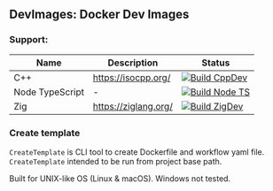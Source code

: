 ## DevImages: Docker Dev Images

### Support:

<!-- prettier-ignore -->
|Name|Description|Status|
|---|---|---|
|C++|https://isocpp.org/|[![Build CppDev](https://github.com/kenf1/DevImages/actions/workflows/BuildCppDev.yml/badge.svg?branch=main)](https://github.com/kenf1/DevImages/actions/workflows/BuildCppDev.yml)|
|Node TypeScript|-|[![Build Node TS](https://github.com/kenf1/DevImages/actions/workflows/NodeTS.yml/badge.svg?branch=main)](https://github.com/kenf1/DevImages/actions/workflows/NodeTS.yml)|
|Zig|https://ziglang.org/|[![Build ZigDev](https://github.com/kenf1/DevImages/actions/workflows/BuildZigDev.yml/badge.svg?branch=main)](https://github.com/kenf1/DevImages/actions/workflows/BuildZigDev.yml)|

### Create template

`CreateTemplate` is CLI tool to create Dockerfile and workflow yaml file. `CreateTemplate` intended to be run from project base path.

Built for UNIX-like OS (Linux & macOS). Windows not tested.
